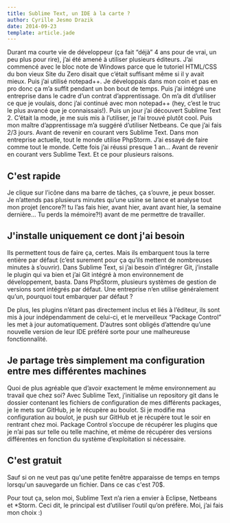 ```yaml
---
title: Sublime Text, un IDE à la carte ?
author: Cyrille Jesmo Drazik
date: 2014-09-23
template: article.jade
---
```


Durant ma courte vie de développeur (ça fait “déjà” 4 ans pour de vrai, un peu plus pour rire), j’ai été amené à utiliser plusieurs éditeurs. J’ai commencé avec le bloc note de Windows parce que le tutoriel HTML/CSS du bon vieux Site du Zero disait que c’était suffisant même si il y avait mieux. Puis j’ai utilisé notepad++. Je développais dans mon coin et pas en pro donc ça m’a suffit pendant un bon bout de temps. Puis j’ai intégré une entreprise dans le cadre d’un contrat d’apprentissage. On m’a dit d’utiliser ce que je voulais, donc j’ai continué avec mon notepad++ (hey, c’est le truc le plus avancé que je connaissais!). Puis un jour j’ai découvert Sublime Text 2. C’était la mode, je me suis mis à l’utiliser, je l’ai trouvé plutôt cool. Puis mon maître d’apprentissage m’a suggéré d’utiliser Netbeans. Ce que j’ai fais 2/3 jours. Avant de revenir en courant vers Sublime Text. Dans mon entreprise actuelle, tout le monde utilise PhpStorm. J’ai essayé de faire comme tout le monde. Cette fois j’ai réussi presque 1 an… Avant de revenir en courant vers Sublime Text. Et ce pour plusieurs raisons.

## C'est rapide

Je clique sur l’icône dans ma barre de tâches, ça s’ouvre, je peux bosser. Je n’attends pas plusieurs minutes qu’une usine se lance et analyse tout mon projet (encore?! tu l’as fais hier, avant hier, avant avant hier, la semaine dernière… Tu perds la mémoire?!) avant de me permettre de travailler.

## J'installe uniquement ce dont j'ai besoin

Ils permettent tous de faire ça, certes. Mais ils embarquent tous la terre entière par défaut (c’est surement pour ça qu’ils mettent de nombreuses minutes à s’ouvrir). Dans Sublime Text, si j’ai besoin d’intégrer Git, j’installe le plugin qui va bien et j’ai Git intégré à mon environnement de développement, basta. Dans PhpStorm, plusieurs systèmes de gestion de versions sont intégrés par défaut. Une entreprise n’en utilise généralement qu’un, pourquoi tout embarquer par défaut ?

De plus, les plugins n’étant pas directement inclus et liés à l’éditeur, ils sont mis à jour indépendamment de celui-ci, et le merveilleux “Package Control” les met à jour automatiquement. D’autres sont obligés d’attendre qu’une nouvelle version de leur IDE préféré sorte pour une malheureuse fonctionnalité.

## Je partage très simplement ma configuration entre mes différentes machines

Quoi de plus agréable que d’avoir exactement le même environnement au travail que chez soi? Avec Sublime Text, j’initialise un repository git dans le dossier contenant les fichiers de configuration de mes différents packages, je le mets sur GitHub, je le récupère au boulot. Si je modifie ma configuration au boulot, je push sur GitHub et je récupère tout le soir en rentrant chez moi. Package Control s’occupe de récupérer les plugins que je n’ai pas sur telle ou telle machine, et même de récupérer des versions différentes en fonction du système d’exploitation si nécessaire.

## C'est gratuit

Sauf si on ne veut pas qu'une petite fenêtre apparaisse de temps en temps lorsqu'un sauvegarde un fichier. Dans ce cas c'est 70$.

Pour tout ça, selon moi, Sublime Text n’a rien a envier à Eclipse, Netbeans et *Storm. Ceci dit, le principal est d’utiliser l’outil qu’on préfère. Moi, j’ai fais mon choix :)